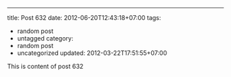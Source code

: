 ---
title: Post 632
date: 2012-06-20T12:43:18+07:00
tags:
  - random post
  - untagged
category:
  - random post
  - uncategorized
updated: 2012-03-22T17:51:55+07:00

This is content of post 632